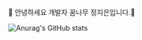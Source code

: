 🌱 안녕하세요 개발자 꿈나무 정지은입니다.🌱 


![Anurag's GitHub stats](https://github-readme-stats.vercel.app/api?username=jiny43&show_icons=true&theme=radical)

<!--
**jiny43/jiny43** is a ✨ _special_ ✨ repository because its `README.md` (this file) appears on your GitHub profile.

Here are some ideas to get you started:

- 🔭 I’m currently working on ...
- 🌱 I’m currently learning ...
- 👯 I’m looking to collaborate on ...
- 🤔 I’m looking for help with ...
- 💬 Ask me about ...
- 📫 How to reach me: ...
- 😄 Pronouns: ...
- ⚡ Fun fact: ...
-->

